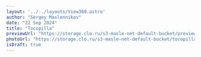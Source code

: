 ```yaml
---
layout: '../../layouts/View360.astro'
author: "Sergey Maslennikov"
date: "22 Sep 2024"
title: "Tocopilla"
previewUrl: "https://storage.clo.ru/s3-masle-net-default-bucket/preview_tocopilla.jpg"
photoUrl: "https://storage.clo.ru/s3-masle-net-default-bucket/tocopilla.jpg"
isDraft: true
---
```

